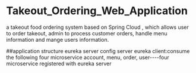 # Takeout_Ordering_Web_Application
a takeout food ordering system based on Spring Cloud , which allows user to order takeout, admin to process customer orders, handle menu information and mange users information.

##application structure
eureka server
config server
eureka client:consume the following four microservice
account, menu, order, user----four microservice registered with eureka server
